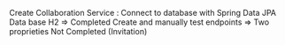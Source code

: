 Create Collaboration Service :
Connect to database with Spring Data JPA Data base H2 => Completed
Create and manually test endpoints => Two proprieties Not Completed  (Invitation)
